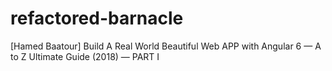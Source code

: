 # refactored-barnacle
[Hamed Baatour] Build A Real World Beautiful Web APP with Angular 6 — A to Z Ultimate Guide (2018) — PART I
